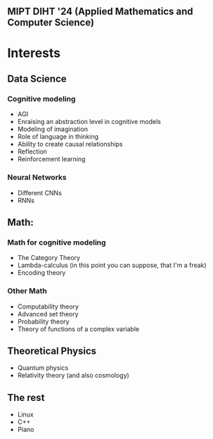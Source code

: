 ## MIPT DIHT '24 (Applied Mathematics and Computer Science)
 
# Interests
## Data Science
### Cognitive modeling
- AGI
- Enraising an abstraction level in cognitive models
- Modeling of imagination
- Role of language in thinking
- Ability to create causal relationships
- Reflection
- Reinforcement learning

### Neural Networks
- Different CNNs
- RNNs

## Math:
### Math for cognitive modeling
- The Category Theory
- Lambda-calculus (in this point you can suppose, that I'm a freak)
- Encoding theory

### Other Math
- Сomputability theory
- Advanced set theory 
- Probability theory
- Theory of functions of a complex variable

## Theoretical Physics
- Quantum physics
- Relativity theory (and also cosmology)

## The rest
- Linux
- C++
- Piano
